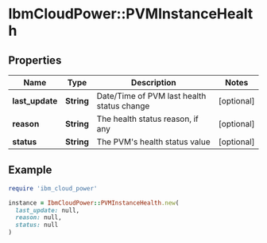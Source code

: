 # IbmCloudPower::PVMInstanceHealth

## Properties

| Name | Type | Description | Notes |
| ---- | ---- | ----------- | ----- |
| **last_update** | **String** | Date/Time of PVM last health status change | [optional] |
| **reason** | **String** | The health status reason, if any | [optional] |
| **status** | **String** | The PVM&#39;s health status value | [optional] |

## Example

```ruby
require 'ibm_cloud_power'

instance = IbmCloudPower::PVMInstanceHealth.new(
  last_update: null,
  reason: null,
  status: null
)
```

